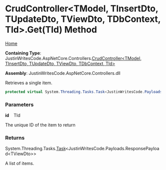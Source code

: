 # CrudController\<TModel, TInsertDto, TUpdateDto, TViewDto, TDbContext, TId\>\.Get\(TId\) Method

[Home](../../../README.md)

**Containing Type**: JustinWritesCode\.AspNetCore\.Controllers\.[CrudController\<TModel, TInsertDto, TUpdateDto, TViewDto, TDbContext, TId\>](../README.md)

**Assembly**: JustinWritesCode\.AspNetCore\.Controllers\.dll

  
Retrieves a single item\.

```csharp
protected virtual System.Threading.Tasks.Task<JustinWritesCode.Payloads.ResponsePayload<TViewDto>> Get(TId id)
```

### Parameters

**id** &ensp; TId

The unique ID of the item to return

### Returns

System\.Threading\.Tasks\.[Task](https://docs.microsoft.com/en-us/dotnet/api/system.threading.tasks.task-1)\<JustinWritesCode\.Payloads\.ResponsePayload\<TViewDto\>\>

A list of items\.
